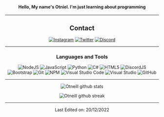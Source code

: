 <div align="center">
  
#### Hello, My name's Otniel. I'm just learning about programming

-------------------

## Contact
<a href="https://www.instagram.com/otchrist_/">![Instagram](https://img.shields.io/badge/Otniel-%23E4405F.svg?style=for-the-badge&logo=Instagram&logoColor=white)</a> <a href="https://twitter.com/otneill_">![Twitter](https://img.shields.io/badge/Otniel-%231DA1F2.svg?style=for-the-badge&logo=Twitter&logoColor=white)</a>
<a href="https://discord.com/">![Discord](https://img.shields.io/badge/Otniel%232886-%237289DA.svg?style=for-the-badge&logo=discord&logoColor=white)</a>

-------------------

### Languages and Tools  
![NodeJS](https://img.shields.io/badge/node.js-%2343853D.svg?style=for-the-badge&logo=node.js&logoColor=white) ![JavaScript](https://img.shields.io/badge/javascript-%23323330.svg?style=for-the-badge&logo=javascript&logoColor=%23F7DF1E) ![Python](https://img.shields.io/badge/python-%2314354C.svg?style=for-the-badge&logo=python&logoColor=white) ![C#](https://img.shields.io/badge/c%23-%23239120.svg?style=for-the-badge&logo=c-sharp&logoColor=white) ![HTML5](https://img.shields.io/badge/html5-%23E34F26.svg?style=for-the-badge&logo=html5&logoColor=white) ![DiscordJS](https://img.shields.io/badge/discord.js-%232C3454.svg?style=for-the-badge&logo=Discord&logoColor=Blue) ![Bootstrap](https://img.shields.io/badge/bootstrap-%23563D7C.svg?style=for-the-badge&logo=bootstrap&logoColor=white) ![Git](https://img.shields.io/badge/git-%23F05033.svg?style=for-the-badge&logo=git&logoColor=white) ![NPM](https://img.shields.io/badge/NPM-%23000000.svg?style=for-the-badge&logo=npm&logoColor=white) ![Visual Studio Code](https://img.shields.io/badge/VisualStudioCode-0078d7.svg?style=for-the-badge&logo=visual-studio-code&logoColor=white) ![Visual Studio](https://img.shields.io/badge/VisualStudio-5C2D91.svg?style=for-the-badge&logo=visual-studio&logoColor=white) ![GitHub](https://img.shields.io/badge/github-%23121011.svg?style=for-the-badge&logo=github&logoColor=white) 

-------------------
  
![Otneill github stats](https://github-readme-stats.vercel.app/api?username=Otneill&show_icons=true&theme=radical&count_private=true&include_all_commits=true)

![Otneill github streak](https://github-readme-streak-stats.herokuapp.com/?user=Otneill&theme=radical&include_all_commits=true&count_private=true)

 <div>

-----

Last Edited on: 20/12/2022
